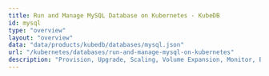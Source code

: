 ```yaml
---
title: Run and Manage MySQL Database on Kubernetes - KubeDB
id: mysql
type: "overview"
layout: "overview"
data: "data/products/kubedb/databases/mysql.json"
url: "/kubernetes/databases/run-and-manage-mysql-on-kubernetes"
description: "Provision, Upgrade, Scaling, Volume Expansion, Monitor, Backup & Restore, Security for MySQL Databases in Kubernetes on any Public & Private Cloud"
---
```

